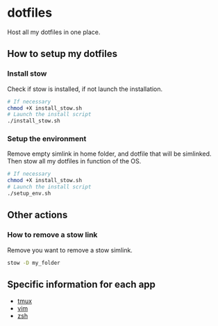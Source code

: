 # dotfiles
Host all my dotfiles in one place.

## How to setup my dotfiles
### Install stow
Check if stow is installed, if not launch the installation.
```bash
# If necessary
chmod +X install_stow.sh
# Launch the install script
./install_stow.sh
```

### Setup the environment
Remove empty simlink in home folder, and dotfile that will be simlinked.
Then stow all my dotfiles in function of the OS.

```bash
# If necessary
chmod +X install_stow.sh
# Launch the install script
./setup_env.sh
```

## Other actions
### How to remove a stow link
Remove you want to remove a stow simlink.
```bash
stow -D my_folder
```


## Specific information for each app
* [tmux](tmux/README.md)
* [vim](vim/README.md)
* [zsh](zsh/README.md)